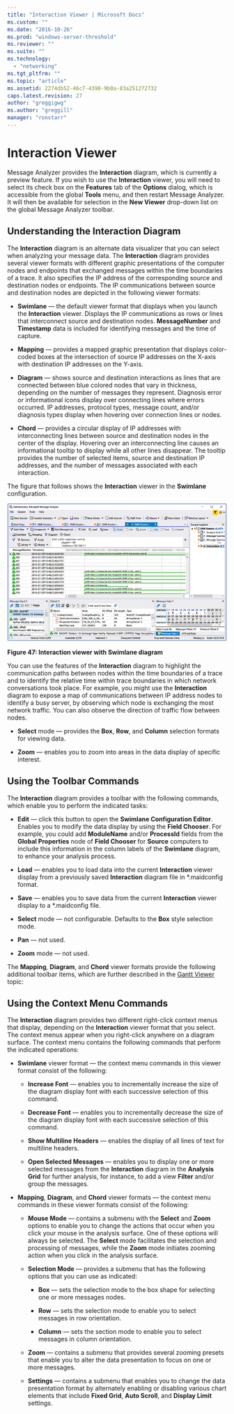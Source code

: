 ```yaml
---
title: "Interaction Viewer | Microsoft Docs"
ms.custom: ""
ms.date: "2016-10-26"
ms.prod: "windows-server-threshold"
ms.reviewer: ""
ms.suite: ""
ms.technology: 
  - "networking"
ms.tgt_pltfrm: ""
ms.topic: "article"
ms.assetid: 2274db52-46c7-4398-9b0a-83a251272732
caps.latest.revision: 27
author: "greggigwg"
ms.author: "greggill"
manager: "ronstarr"
---
```

# Interaction Viewer
Message Analyzer provides the **Interaction** diagram, which is currently a preview feature. If you wish to use the **Interaction** viewer, you will need to select its check box on the **Features** tab of the **Options** dialog, which is accessible from the global **Tools** menu, and then restart Message Analyzer. It will then be available for selection in the **New Viewer** drop-down list on the global Message Analyzer toolbar.  
  
## Understanding the Interaction Diagram  
 The **Interaction** diagram is an alternate data visualizer that you can select when analyzing your message data. The **Interaction** diagram provides several viewer formats with different graphic presentations of the computer nodes and endpoints that exchanged messages within the time boundaries of a trace. It also specifies the IP address of the corresponding source and destination nodes or endpoints. The IP communications between source and destination nodes are depicted in the following viewer formats:  
  
-   **Swimlane** — the default viewer format that displays when you launch the **Interaction** viewer. Displays the IP communications as rows or lines that interconnect source and destination nodes. **MessageNumber** and **Timestamp** data is included for identifying messages and the time of capture.  
  
-   **Mapping** — provides a mapped graphic presentation that displays color-coded boxes at the intersection of source IP addresses on the X-axis with destination IP addresses on the Y-axis.  
  
-   **Diagram** — shows source and destination interactions as lines that are connected between blue colored nodes that vary in thickness, depending on the number of messages they represent. Diagnosis error or informational icons display over connecting lines where errors occurred. IP addresses, protocol types, message count, and/or diagnosis types display when hovering over connection lines or nodes.  
  
-   **Chord** — provides a circular display of IP addresses with interconnecting lines between source and destination nodes in the center of the display. Hovering over an interconnecting line causes an informational tooltip to display while all other lines disappear. The tooltip provides the number of selected items, source and destination IP addresses, and the number of messages associated with each interaction.  
  
 The figure that follows shows the **Interaction** viewer in the **Swimlane** configuration.  
  
 ![Interaction viewer with Swimlane diagram](media/fig47-interaction-viewer-with-swimlane-diagram.png "Fig47-Interaction viewer with Swimlane diagram")  
  
 **Figure 47: Interaction viewer with Swimlane diagram**  
  
 You can use the features of the **Interaction** diagram to highlight the communication paths between nodes within the time boundaries of a trace and to identify the relative time within trace boundaries in which network conversations took place. For example, you might use the **Interaction** diagram to expose a map of communications between IP address nodes to identify a busy server, by observing which node is exchanging the most network traffic. You can also observe the direction of traffic flow between nodes.  
  
-   **Select** mode — provides the **Box**, **Row**, and **Column** selection formats for viewing data.  
  
-   **Zoom** — enables you to zoom into areas in the data display of specific interest.  
  
## Using the Toolbar Commands  
 The **Interaction** diagram provides a toolbar with the following commands, which enable you to perform the indicated tasks:  
  
-   **Edit** — click this button to open the **Swimlane Configuration Editor**. Enables you to modify the data display by using the **Field Chooser**. For example, you could add **ModuleName** and/or **ProcessId** fields from the **Global Properties** node of **Field Chooser** for **Source** computers to include this information in the column labels of the **Swimlane** diagram, to enhance your analysis process.  
  
-   **Load** — enables you to load data into the current **Interaction** viewer display from a previously saved **Interaction** diagram file in *.maidconfig format.  
  
-   **Save** — enables you to save data from the current **Interaction** viewer display to a *.maidconfig file.  
  
-   **Select** mode — not configurable. Defaults to the **Box** style selection mode.  
  
-   **Pan** — not used.  
  
-   **Zoom** mode — not used.  
  
 The **Mapping**, **Diagram**, and **Chord** viewer formats provide the following additional toolbar items, which are further described in the [Gantt Viewer](gantt-viewer.md) topic:  
  
## Using the Context Menu Commands  
 The **Interaction** diagram provides two different right-click context menus that display, depending on the **Interaction** viewer format that you select. The context menus appear when you right-click anywhere on a diagram surface. The context menu contains the following commands that perform the indicated operations:  
  
-   **Swimlane** viewer format — the context menu commands in this viewer format consist of the following:  
  
    -   **Increase Font** — enables you to incrementally increase the size of the diagram display font with each successive selection of this command.  
  
    -   **Decrease Font** — enables you to incrementally decrease the size of the diagram display font with each successive selection of this command.  
  
    -   **Show Multiline Headers** — enables the display of all lines of text for multiline headers.  
  
    -   **Open Selected Messages** — enables you to display one or more selected messages from the **Interaction** diagram in the **Analysis Grid** for further analysis, for instance, to add a view **Filter** and/or group the messages.  
  
-   **Mapping**, **Diagram**, and **Chord** viewer formats — the context menu commands in these viewer formats consist of the following:  
  
    -   **Mouse Mode** — contains a submenu with the **Select** and **Zoom** options to enable you to change the actions that occur when you click your mouse in the analysis surface. One of these options will always be selected. The **Select** mode facilitates the selection and processing of messages, while the **Zoom** mode initiates zooming action when you click in the analysis surface.  
  
    -   **Selection Mode** — provides a submenu that has the following options that you can use as indicated:  
  
        -   **Box** — sets the selection mode to the box shape for selecting one or more messages nodes.  
  
        -   **Row** — sets the selection mode to enable you to select messages in row orientation.  
  
        -   **Column** — sets the section mode to enable you to select messages in column orientation.  
  
    -   **Zoom** — contains a submenu that provides several zooming presets that enable you to alter the data presentation to focus on one or more messages.  
  
    -   **Settings** — contains a submenu that enables you to change the data presentation format by alternately enabling or disabling various chart elements that include **Fixed Grid**, **Auto Scroll**, and **Display Limit** settings.